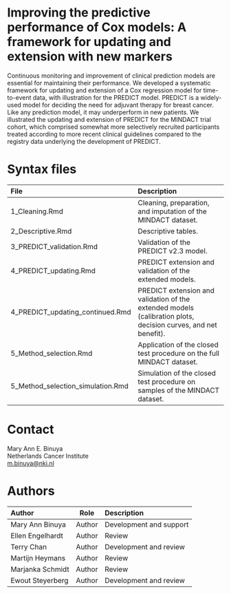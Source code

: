 # Improving the predictive performance of Cox models: A framework for updating and extension with new markers

Continuous monitoring and improvement of clinical prediction models are essential for maintaining their performance. We developed a systematic framework for updating and extension of a Cox regression model for time-to-event data, with illustration for the PREDICT model. PREDICT is a widely-used model for deciding the need for adjuvant therapy for breast cancer. Like any prediction model, it may underperform in new patients. We illustrated the updating and extension of PREDICT for the MINDACT trial cohort, which comprised somewhat more selectively recruited participants treated according to more recent clinical guidelines compared to the registry data underlying the development of PREDICT.

# Syntax files
| File                   | Description             |
| :----                  | :----                   |
| 1_Cleaning.Rmd                       | Cleaning, preparation, and imputation of the MINDACT dataset.
| 2_Descriptive.Rmd                    | Descriptive tables.
| 3_PREDICT_validation.Rmd             | Validation of the PREDICT v2.3 model.
| 4_PREDICT_updating.Rmd               | PREDICT extension and validation of the extended models.
| 4_PREDICT_updating_continued.Rmd     | PREDICT extension and validation of the extended models (calibration plots, decision curves, and net benefit).
| 5_Method_selection.Rmd               | Application of the closed test procedure on the full MINDACT dataset.
| 5_Method_selection_simulation.Rmd    | Simulation of the closed test procedure on samples of the MINDACT dataset.

# Contact
Mary Ann E. Binuya <br/>
Netherlands Cancer Institute <br/>
[m.binuya@nki.nl](m.binuya@nki.nl)

# Authors
| Author                 | Role   | Description             |
| :----                  | :----: | :----                   |
| Mary Ann Binuya   | Author | Development and support |
| Ellen Engelhardt  | Author | Review                  |
| Terry Chan        | Author | Development and review  |
| Martijn Heymans   | Author | Review                  |
| Marjanka Schmidt  | Author | Review                  |
| Ewout Steyerberg  | Author | Development and review  |
